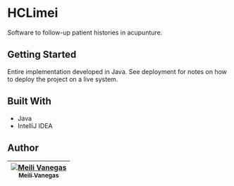 # HCLimei
Software to follow-up patient histories in acupunture.
## Getting Started

Entire implementation developed in Java. See deployment for notes on how to deploy the project on a live system.
## Built With

* Java
* IntelliJ IDEA

## Author
<!-- Contributors table START -->
| [![Meili Vanegas](https://avatars.githubusercontent.com/mvanegas10?s=100)<br /><sub>Meili Vanegas</sub>](https://github.com/mvanegas10)<br /> |
| :---: |

<!-- Contributors table END -->
